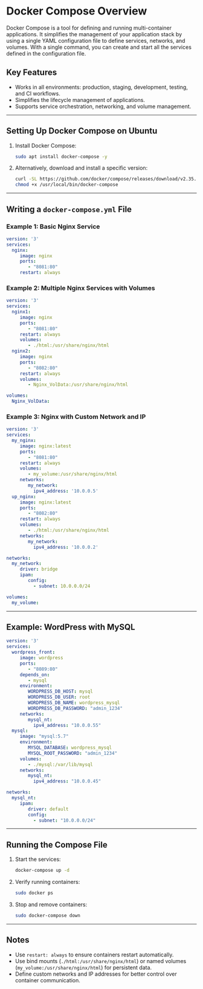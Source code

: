 # Docker Compose Overview

Docker Compose is a tool for defining and running multi-container applications. It simplifies the management of your application stack by using a single YAML configuration file to define services, networks, and volumes. With a single command, you can create and start all the services defined in the configuration file.

## Key Features
- Works in all environments: production, staging, development, testing, and CI workflows.
- Simplifies the lifecycle management of applications.
- Supports service orchestration, networking, and volume management.

---

## Setting Up Docker Compose on Ubuntu

1. Install Docker Compose:
    ```bash
    sudo apt install docker-compose -y
    ```

2. Alternatively, download and install a specific version:
    ```bash
    curl -SL https://github.com/docker/compose/releases/download/v2.35.0/docker-compose-linux-x86_64 -o /usr/local/bin/docker-compose
    chmod +x /usr/local/bin/docker-compose
    ```

---

## Writing a `docker-compose.yml` File

### Example 1: Basic Nginx Service
```yaml
version: '3'
services:
  nginx:
     image: nginx
     ports:
        - "8081:80"
     restart: always
```

### Example 2: Multiple Nginx Services with Volumes
```yaml
version: '3'
services:
  nginx1:
     image: nginx
     ports:
        - "8081:80"
     restart: always
     volumes:
        - ./html:/usr/share/nginx/html
  nginx2:
     image: nginx
     ports:
        - "8082:80"
     restart: always
     volumes:
        - Nginx_VolData:/usr/share/nginx/html

volumes:
  Nginx_VolData:
```

### Example 3: Nginx with Custom Network and IP
```yaml
version: '3'
services:
  my_nginx:
     image: nginx:latest
     ports:
        - "8081:80"
     restart: always
     volumes:
        - my_volume:/usr/share/nginx/html
     networks:
        my_network:
          ipv4_address: '10.0.0.5'
  up_nginx:
     image: nginx:latest
     ports:
        - "8082:80"
     restart: always
     volumes:
        - ./html:/usr/share/nginx/html
     networks:
        my_network:
          ipv4_address: '10.0.0.2'

networks:
  my_network:
     driver: bridge
     ipam:
        config:
          - subnet: 10.0.0.0/24

volumes:
  my_volume:
```

---

## Example: WordPress with MySQL

```yaml
version: '3'
services:
  wordpress_front:
     image: wordpress
     ports:
        - "8089:80"
     depends_on:
        - mysql
     environment:
        WORDPRESS_DB_HOST: mysql
        WORDPRESS_DB_USER: root
        WORDPRESS_DB_NAME: wordpress_mysql
        WORDPRESS_DB_PASSWORD: "admin_1234"
     networks:
        mysql_nt:
          ipv4_address: "10.0.0.55"
  mysql:
     image: "mysql:5.7"
     environment:
        MYSQL_DATABASE: wordpress_mysql
        MYSQL_ROOT_PASSWORD: "admin_1234"
     volumes:
        - ./mysql:/var/lib/mysql
     networks:
        mysql_nt:
          ipv4_address: "10.0.0.45"

networks:
  mysql_nt:
     ipam:
        driver: default
        config:
          - subnet: "10.0.0.0/24"
```

---

## Running the Compose File

1. Start the services:
    ```bash
    docker-compose up -d
    ```

2. Verify running containers:
    ```bash
    sudo docker ps
    ```

3. Stop and remove containers:
    ```bash
    sudo docker-compose down
    ```

---

## Notes
- Use `restart: always` to ensure containers restart automatically.
- Use bind mounts (`./html:/usr/share/nginx/html`) or named volumes (`my_volume:/usr/share/nginx/html`) for persistent data.
- Define custom networks and IP addresses for better control over container communication.
